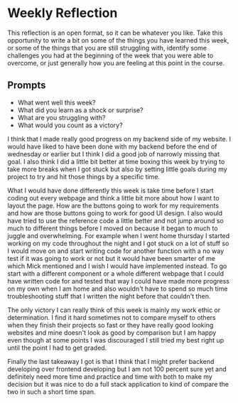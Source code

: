# Weekly Reflection
This reflection is an open format, so it can be whatever you like. Take this opportunity to write a bit on some of the things you have learned this week, or some of the things that you are still struggling with, identify some challenges you had at the beginning of the week that you were able to overcome, or just generally how you are feeling at this point in the course.

## Prompts
- What went well this week?
- What did you learn as a shock or surprise?
- What are you struggling with?
- What would you count as a victory?




I think that I made really good progress on my backend side of my website. I would have liked to have been done with my backend before the end of wednesday or earlier but I think I did a good job of narrowly missing that goal. I also think I did a little bit better at time boxing this week by trying to take more breaks when I got stuck but also by setting little goals during my project to try and hit those things by a specific time.


What I would have done differently this week is take time before I start coding out every webpage and think a little bit more about how I want to layout the page. How are the buttons going to work for my requirements and how are those buttons going to work for good UI design. I also would have tried to use the reference code a little better and not jump around so much to different things before I moved on because it began to much to juggle and overwhelming. For example when I went home thursday I started working on my code throughout the night and I got stuck on a lot of stuff so I would move on and start writing code for another function with a no way test if it was going to work or not but it would have been smarter of me which Mick mentioned and I wish I would have implemented instead. To go start with a different component or a whole different webpage that I could have written code for and tested that way I could have made more progress on my own when I am home and also wouldn't have to spend so much time troubleshooting stuff that I written the night before that couldn't then.



The only victory I can really think of this week is mainly my work ethic or determination. I find it hard sometimes not to compare myself to others when they finish their projects so fast or they have really good looking websites and mine doesn't look as good by comparison but I am happy even though at some points I was discouraged I still tried my best right up until the point I had to get graded.


Finally the last takeaway I got is that I think that I might prefer backend developing over frontend developing but I am not 100 percent sure yet and definitely need more time and practice and time with both to make my decision but it was nice to do a full stack application to kind of compare the two in such a short time span.
